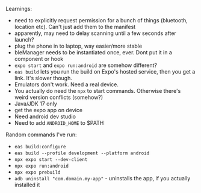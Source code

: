 Learnings:

- need to explicitly request permission for a bunch of things (bluetooth, location etc). Can't just add them to the manifest
- apparently, may need to delay scanning until a few seconds after launch?
- plug the phone in to laptop, way easier/more stable
- bleManager needs to be instantiated once, ever. Dont put it in a component or hook
- `expo start` and `expo run:android` are somehow different?
- `eas build` lets you run the build on Expo's hosted service, then you get a link. It's slower though.
- Emulators don't work. Need a real device.
- You actually do need the `npx` to start commands. Otherwise there's weird version conflicts (somehow?)
- Java/JDK 17 only
- get the expo app on device
- Need android dev studio
- Need to add `ANDROID_HOME` to $PATH

Random commands I've run:

- `eas build:configure`
- `eas build --profile development --platform android`
- `npx expo start --dev-client`
- `npx expo run:android`
- `npx expo prebuild`
- `adb uninstall "com.domain.my-app"` - uninstalls the app, if you actually installed it
